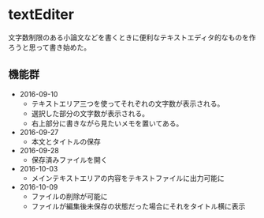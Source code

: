 # textEditer
文字数制限のある小論文などを書くときに便利なテキストエディタ的なものを作ろうと思って書き始めた。<br>
## 機能群
- 2016-09-10
  - テキストエリア三つを使ってそれぞれの文字数が表示される。
  - 選択した部分の文字数が表示される。
  - 右上部分に書きながら見たいメモを置いてある。
- 2016-09-27
  - 本文とタイトルの保存
- 2016-09-28
  - 保存済みファイルを開く
- 2016-10-03
  - メインテキストエリアの内容をテキストファイルに出力可能に
- 2016-10-09
  - ファイルの削除が可能に
  - ファイルが編集後未保存の状態だった場合にそれをタイトル横に表示
